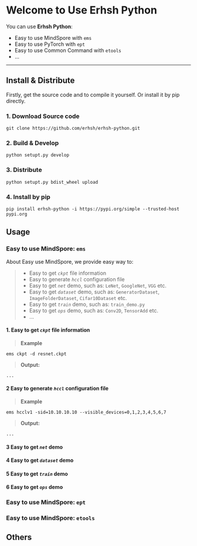 # Welcome to Use Erhsh Python

You can use **Erhsh Python**:

* Easy to use MindSpore with `ems`
* Easy to use PyTorch with `ept`
* Easy to use Common Command with `etools`
* ...


------


## Install & Distribute

Firstly, get the source code and to compile it yourself. Or install it by pip directly.

### 1. Download Source code

```shell script
git clone https://github.com/erhsh/erhsh-python.git
```

### 2. Build & Develop

```shell script
python setupt.py develop
```

### 3. Distribute

```shell script
python setupt.py bdist_wheel upload
```


### 4. Install by pip

```shell script
pip install erhsh-python -i https://pypi.org/simple --trusted-host pypi.org
```

## Usage

### Easy to use MindSpore: `ems`

About Easy use MindSpore, we provide easy way to:

> * Easy to get *`ckpt`* file information
> * Easy to generate *`hccl`* configuration file
> * Easy to get *`net`* demo, such as: `LeNet`, `GoogleNet`, `VGG` etc.
> * Easy to get *`dataset`* demo, such as: `GeneratorDataset`, `ImageFolderDataset`, `Cifar10Dataset` etc.
> * Easy to get *`train`* demo, such as: `train_demo.py`
> * Easy to get *`ops`* demo, such as: `Conv2D`, `TensorAdd` etc.
> * ...
>

#### 1. Easy to get *`ckpt`* file information

> **Example**

```shell script
ems ckpt -d resnet.ckpt
```

> **Output:**

```shell script
...
```

#### 2 Easy to generate *`hccl`* configuration file

> **Example**

```shell script
ems hcclv1 -sid=10.10.10.10 --visible_devices=0,1,2,3,4,5,6,7
```

> **Output:**

```shell script
...
```

#### 3 Easy to get *`net`* demo

#### 4 Easy to get *`dataset`* demo

#### 5 Easy to get *`train`* demo

#### 6 Easy to get *`ops`* demo


### Easy to use MindSpore: `ept`

### Easy to use MindSpore: `etools`

## Others
